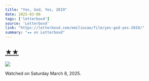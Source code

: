 ```yaml
---
title: "Yes, God, Yes, 2019"
date: 2025-03-08
tags: ['letterboxd']
source: 'Letterboxd'
link: "https://letterboxd.com/emiliosao/film/yes-god-yes-2019/"
summary: "★★ on Letterboxd"
---
```


## [★★](https://letterboxd.com/emiliosao/film/yes-god-yes-2019/)  

<p><img src="https://a.ltrbxd.com/resized/film-poster/4/5/6/9/3/3/456933-yes-god-yes-0-600-0-900-crop.jpg?v=46ae670e15" /></p> <p>Watched on Saturday March 8, 2025.</p>